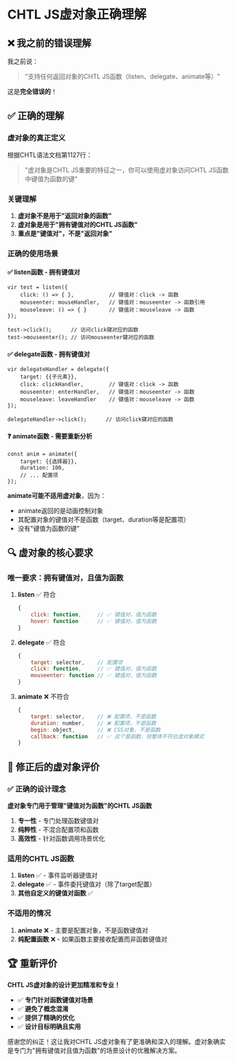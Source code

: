 # CHTL JS虚对象正确理解

## ❌ 我之前的错误理解

我之前说：
> "支持任何返回对象的CHTL JS函数（listen、delegate、animate等）"

这是**完全错误的**！

## ✅ 正确的理解

### 虚对象的真正定义

根据CHTL语法文档第1127行：
> "虚对象是CHTL JS重要的特征之一，你可以使用虚对象访问CHTL JS函数中键值为函数的键"

### 关键理解

1. **虚对象不是用于"返回对象的函数"**
2. **虚对象是用于"拥有键值对的CHTL JS函数"**
3. **重点是"键值对"，不是"返回对象"**

### 正确的使用场景

#### ✅ listen函数 - 拥有键值对
```chtl
vir test = listen({
    click: () => { },           // 键值对：click -> 函数
    mouseenter: mouseHandler,   // 键值对：mouseenter -> 函数引用
    mouseleave: () => { }       // 键值对：mouseleave -> 函数
});

test->click();      // 访问click键对应的函数
test->mouseenter(); // 访问mouseenter键对应的函数
```

#### ✅ delegate函数 - 拥有键值对
```chtl
vir delegateHandler = delegate({
    target: {{子元素}},
    click: clickHandler,        // 键值对：click -> 函数
    mouseenter: enterHandler,   // 键值对：mouseenter -> 函数
    mouseleave: leaveHandler    // 键值对：mouseleave -> 函数
});

delegateHandler->click();      // 访问click键对应的函数
```

#### ❓ animate函数 - 需要重新分析
```chtl
const anim = animate({
    target: {{选择器}},
    duration: 100,
    // ... 配置项
});
```

**animate可能不适用虚对象**，因为：
- animate返回的是动画控制对象
- 其配置对象的键值对不是函数（target、duration等是配置项）
- 没有"键值为函数的键"

## 🔍 虚对象的核心要求

### 唯一要求：**拥有键值对，且值为函数**

1. **listen** ✅ 符合
   ```javascript
   {
       click: function,     // ✅ 键值对，值为函数
       hover: function      // ✅ 键值对，值为函数
   }
   ```

2. **delegate** ✅ 符合
   ```javascript
   {
       target: selector,    // 配置项
       click: function,     // ✅ 键值对，值为函数
       mouseenter: function // ✅ 键值对，值为函数
   }
   ```

3. **animate** ❌ 不符合
   ```javascript
   {
       target: selector,    // ❌ 配置项，不是函数
       duration: number,    // ❌ 配置项，不是函数
       begin: object,       // ❌ CSS对象，不是函数
       callback: function   // ✅ 这个是函数，但整体不符合虚对象模式
   }
   ```

## 🎯 修正后的虚对象评价

### ✅ 正确的设计理念

**虚对象专门用于管理"键值对为函数"的CHTL JS函数**

1. **专一性** - 专门处理函数键值对
2. **纯粹性** - 不混合配置项和函数
3. **高效性** - 针对函数调用场景优化

### 适用的CHTL JS函数

1. **listen** ✅ - 事件监听器键值对
2. **delegate** ✅ - 事件委托键值对（除了target配置）
3. **其他自定义的键值对函数** ✅

### 不适用的情况

1. **animate** ❌ - 主要是配置对象，不是函数键值对
2. **纯配置函数** ❌ - 如果函数主要接收配置而非函数键值对

## 🏆 重新评价

**CHTL JS虚对象的设计更加精准和专业！**

- ✅ **专门针对函数键值对场景**
- ✅ **避免了概念混淆**
- ✅ **提供了精确的优化**
- ✅ **设计目标明确且实用**

感谢您的纠正！这让我对CHTL JS虚对象有了更准确和深入的理解。虚对象确实是专门为"拥有键值对且值为函数"的场景设计的优雅解决方案。